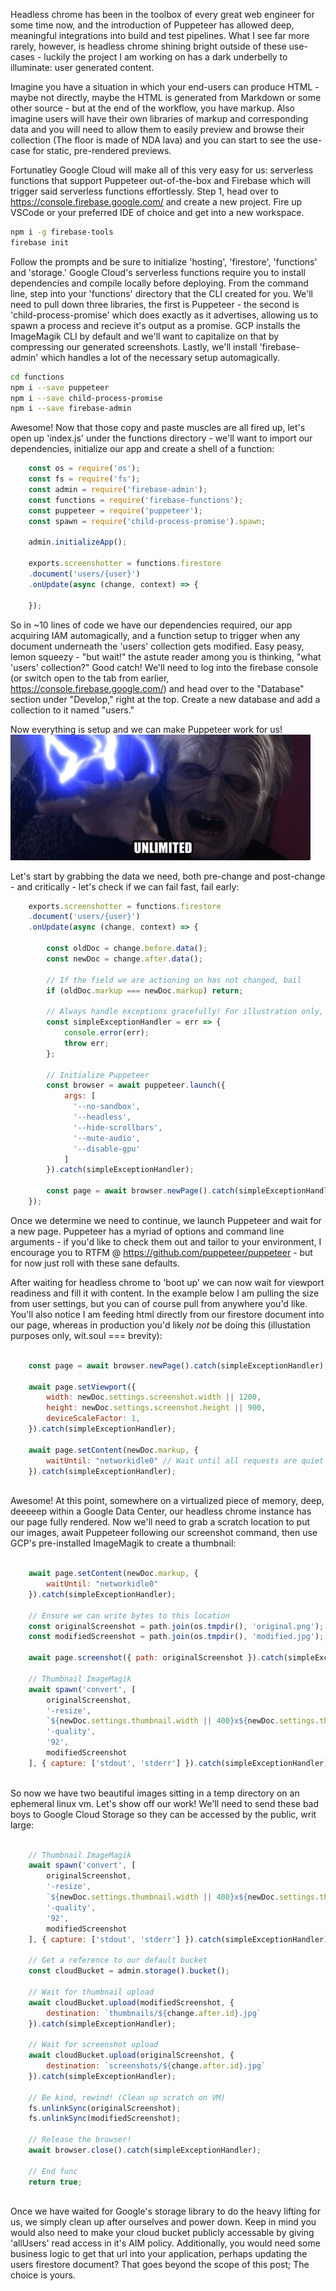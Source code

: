 Headless chrome has been in the toolbox of every great web engineer for some time now, and the introduction of Puppeteer has allowed deep, meaningful integrations into build and test pipelines. What I see far more rarely, however, is headless chrome shining bright outside of these use-cases - luckily the project I am working on has a dark underbelly to illuminate: user generated content.

Imagine you have a situation in which your end-users can produce HTML - maybe not directly, maybe the HTML is generated from Markdown or some other source - but at the end of the workflow, you have markup. Also imagine users will have their own libraries of markup and corresponding data and you will need to allow them to easily preview and browse their collection (The floor is made of NDA lava) and you can start to see the use-case for static, pre-rendered previews.

Fortunatley Google Cloud will make all of this very easy for us: serverless functions that support Puppeteer out-of-the-box and Firebase which will trigger said serverless functions effortlessly. Step 1, head over to https://console.firebase.google.com/ and create a new project. Fire up VSCode or your preferred IDE of choice and get into a new workspace.

```bash
npm i -g firebase-tools
firebase init
```

Follow the prompts and be sure to initialize 'hosting', 'firestore', 'functions' and 'storage.' Google Cloud's serverless functions require you to install dependencies and compile locally before deploying. From the command line, step into your 'functions' directory that the CLI created for you. We'll need to pull down three libraries, the first is Puppeteer - the second is 'child-process-promise' which does exactly as it advertises, allowing us to spawn a process and recieve it's output as a promise. GCP installs the ImageMagik CLI by default and we'll want to capitalize on that by compressing our generated screenshots. Lastly, we'll install 'firebase-admin' which handles a lot of the necessary setup automagically.

```bash
cd functions
npm i --save puppeteer
npm i --save child-process-promise
npm i --save firebase-admin
```

Awesome! Now that those copy and paste muscles are all fired up, let's open up 'index.js' under the functions directory - we'll want to import our dependencies, initialize our app and create a shell of a function:

```javascript
    const os = require('os');
    const fs = require('fs');
    const admin = require('firebase-admin');
    const functions = require('firebase-functions');
    const puppeteer = require('puppeteer');
    const spawn = require('child-process-promise').spawn;

    admin.initializeApp();

    exports.screenshotter = functions.firestore
    .document('users/{user}')
    .onUpdate(async (change, context) => {

    });
```

So in ~10 lines of code we have our dependencies required, our app acquiring IAM automagically, and a function setup to trigger when any document underneath the 'users' collection gets modified. Easy peasy, lemon squeezy - "but wait!" the astute reader among you is thinking, "what 'users' collection?" Good catch! We'll need to log into the firebase console (or switch open to the tab from earlier, https://console.firebase.google.com/) and head over to the "Database" section under "Develop," right at the top. Create a new database and add a collection to it named "users."

Now everything is setup and we can make Puppeteer work for us! 
![POWER](resource/power.gif "I couldn't help myself")

Let's start by grabbing the data we need, both pre-change and post-change - and critically - let's check if we can fail fast, fail early:

```javascript
    exports.screenshotter = functions.firestore
    .document('users/{user}')
    .onUpdate(async (change, context) => {
        
        const oldDoc = change.before.data();
        const newDoc = change.after.data();

        // If the field we are actioning on has not changed, bail
        if (oldDoc.markup === newDoc.markup) return;

        // Always handle exceptions gracefully! For illustration only, do better! Clean up / release resources!
        const simpleExceptionHandler = err => {
            console.error(err);
            throw err;
        };

        // Initialize Puppeteer
        const browser = await puppeteer.launch({
            args: [
              '--no-sandbox',
              '--headless',
              '--hide-scrollbars',
              '--mute-audio',
              '--disable-gpu'
            ]
        }).catch(simpleExceptionHandler);

        const page = await browser.newPage().catch(simpleExceptionHandler);
    });
```

Once we determine we need to continue, we launch Puppeteer and wait for a new page. Puppeteer has a myriad of options and command line arguments - if you'd like to check them out and tailor to your environment, I encourage you to RTFM @ https://github.com/puppeteer/puppeteer - but for now just roll with these sane defaults. 

After waiting for headless chrome to 'boot up' we can now wait for viewport readiness and fill it with content. In the example below I am pulling the size from user settings, but you can of course pull from anywhere you'd like. You'll also notice I am feeding html directly from our firestore document into our page, whereas in production you'd likely *not* be doing this (illustation purposes only, wit.soul === brevity):

```javascript
    
    const page = await browser.newPage().catch(simpleExceptionHandler);

    await page.setViewport({
        width: newDoc.settings.screenshot.width || 1200,
        height: newDoc.settings.screenshot.height || 900,
        deviceScaleFactor: 1,
    }).catch(simpleExceptionHandler);

    await page.setContent(newDoc.markup, {
        waitUntil: "networkidle0" // Wait until all requests are quiet for 500ms, i.e. all page assets fetched
    }).catch(simpleExceptionHandler);
    
```

Awesome! At this point, somewhere on a virtualized piece of memory, deep, deeeeep within a Google Data Center, our headless chrome instance has our page fully rendered. Now we'll need to grab a scratch location to put our images, await Puppeteer following our screenshot command, then use GCP's pre-installed ImageMagik to create a thumbnail:

```javascript

    await page.setContent(newDoc.markup, {
        waitUntil: "networkidle0"
    }).catch(simpleExceptionHandler);

    // Ensure we can write bytes to this location
    const originalScreenshot = path.join(os.tmpdir(), 'original.png');
    const modifiedScreenshot = path.join(os.tmpdir(), 'modified.jpg');

    await page.screenshot({ path: originalScreenshot }).catch(simpleExceptionHandler);

    // Thumbnail ImageMagik
    await spawn('convert', [
        originalScreenshot,
        '-resize',
        `${newDoc.settings.thumbnail.width || 400}x${newDoc.settings.thumbnail.height || 300}`,
        '-quality',
        '92',
        modifiedScreenshot
    ], { capture: ['stdout', 'stderr'] }).catch(simpleExceptionHandler);
    
```

So now we have two beautiful images sitting in a temp directory on an ephemeral linux vm. Let's show off our work! We'll need to send these bad boys to Google Cloud Storage so they can be accessed by the public, writ large:

```javascript

    // Thumbnail ImageMagik
    await spawn('convert', [
        originalScreenshot,
        '-resize',
        `${newDoc.settings.thumbnail.width || 400}x${newDoc.settings.thumbnail.height || 300}`,
        '-quality',
        '92',
        modifiedScreenshot
    ], { capture: ['stdout', 'stderr'] }).catch(simpleExceptionHandler);

    // Get a reference to our default bucket
    const cloudBucket = admin.storage().bucket();
    
    // Wait for thumbnail upload
    await cloudBucket.upload(modifiedScreenshot, { 
        destination: `thumbnails/${change.after.id}.jpg` 
    }).catch(simpleExceptionHandler);
    
    // Wait for screenshot upload
    await cloudBucket.upload(originalScreenshot, { 
        destination: `screenshots/${change.after.id}.jpg` 
    }).catch(simpleExceptionHandler);

    // Be kind, rewind! (Clean up scratch on VM)
    fs.unlinkSync(originalScreenshot);
    fs.unlinkSync(modifiedScreenshot);

    // Release the browser!
    await browser.close().catch(simpleExceptionHandler);

    // End func
    return true;
    
```

Once we have waited for Google's storage library to do the heavy lifting for us, we simply clean up after ourselves and power down. Keep in mind you would also need to make your cloud bucket publicly accessable by giving 'allUsers' read access in it's AIM policy. Additionally, you would need some business logic to get that url into your application, perhaps updating the users firestore document? That goes beyond the scope of this post; The choice is yours. 